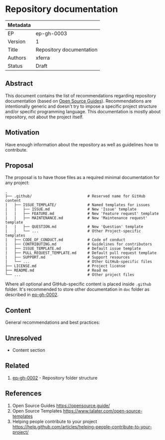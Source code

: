 # Repository documentation

| Metadata     |                                         |
| ------------ |-----------------------------------------|
| EP           | ep-gh-0003                              |
| Version      | 1                                       |
| Title        | Repository documentation                |
| Authors      | xferra                                  |
| Status       | Draft                                   |

## Abstract

This document contains the list of recommendations regarding repository documentation (based on [Open Source Guides](#related)). Recommendations are intentionally generic and doesn't try to impose a specific project structure and/or specific programming language. This documentation is mostly about repository, not about the project itself.

## Motivation

Have enough information about the repository as well as guidelines how to contribute.

## Proposal

The proposal is to have those files as a required minimal documentation for any project:

```
.
├── .github/                         # Reserved name for GitHub content
|   ├── ISSUE_TEMPLATE/              # Named templates for issues
|   |   ├── ISSUE.md                 # New 'Issue' template
|   |   ├── FEATURE.md               # New 'Feature request' template
|   |   ├── MAINTENANCE.md           # New 'Maintenance request' template
|   |   ├── QUESTION.md              # New 'Question' template
|   |   └── ...                      # Other Project-specific templates 
|   ├── CODE_OF_CONDUCT.md           # Code of conduct
|   ├── CONTRIBUTING.md              # Guidelines for contributors
|   ├── ISSUE_TEMPLATE.md            # Default issue template
|   ├── PULL_REQUEST_TEMPLATE.md     # Default pull request template
|   ├── SUPPORT.md                   # Support resources
|   └── ...                          # Other GitHub-specific files
├── LICENSE.md                       # Project license
├── README.md                        # Read me
└── ...                              # Other project files
```

Where all optional and GitHub-specific content is placed inside `.github` folder.
It's recommended to store other documentation in `doc` folder as described in [ep-gh-0002](#related).

## Content

General recommendations and best practices:

## Unresolved

- Content section

## Related

1. [ep-gh-0002](ep-gh-0002.md) - Repository folder structure 

## References

1. Open Source Guides <https://opensource.guide/>
2. Open Source Templates <https://www.talater.com/open-source-templates>
3. Helping people contribute to your project <https://help.github.com/articles/helping-people-contribute-to-your-project/>

